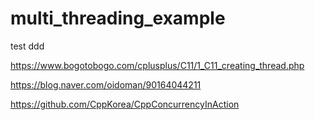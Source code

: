 # multi_threading_example
test
ddd

https://www.bogotobogo.com/cplusplus/C11/1_C11_creating_thread.php

https://blog.naver.com/oidoman/90164044211

https://github.com/CppKorea/CppConcurrencyInAction